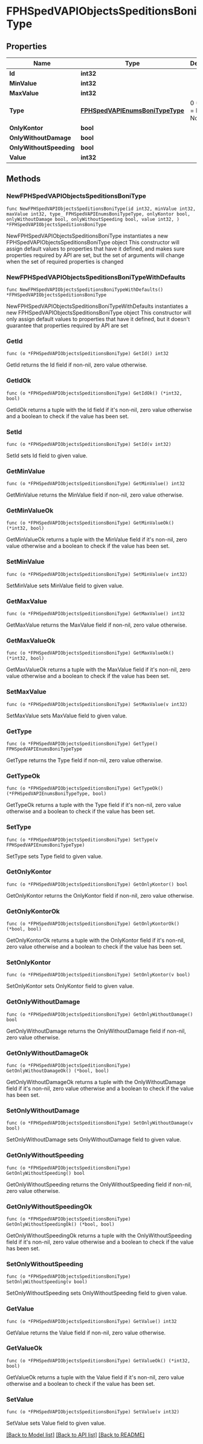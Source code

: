 # FPHSpedVAPIObjectsSpeditionsBoniType

## Properties

Name | Type | Description | Notes
------------ | ------------- | ------------- | -------------
**Id** | **int32** |  | [readonly] 
**MinValue** | **int32** |  | [readonly] 
**MaxValue** | **int32** |  | [readonly] 
**Type** | [**FPHSpedVAPIEnumsBoniTypeType**](FPHSpedVAPIEnumsBoniTypeType.md) |   0 &#x3D; Value  1 &#x3D; KM  -1 &#x3D; NotSet | [readonly] 
**OnlyKontor** | **bool** |  | [readonly] 
**OnlyWithoutDamage** | **bool** |  | [readonly] 
**OnlyWithoutSpeeding** | **bool** |  | [readonly] 
**Value** | **int32** |  | [readonly] 

## Methods

### NewFPHSpedVAPIObjectsSpeditionsBoniType

`func NewFPHSpedVAPIObjectsSpeditionsBoniType(id int32, minValue int32, maxValue int32, type_ FPHSpedVAPIEnumsBoniTypeType, onlyKontor bool, onlyWithoutDamage bool, onlyWithoutSpeeding bool, value int32, ) *FPHSpedVAPIObjectsSpeditionsBoniType`

NewFPHSpedVAPIObjectsSpeditionsBoniType instantiates a new FPHSpedVAPIObjectsSpeditionsBoniType object
This constructor will assign default values to properties that have it defined,
and makes sure properties required by API are set, but the set of arguments
will change when the set of required properties is changed

### NewFPHSpedVAPIObjectsSpeditionsBoniTypeWithDefaults

`func NewFPHSpedVAPIObjectsSpeditionsBoniTypeWithDefaults() *FPHSpedVAPIObjectsSpeditionsBoniType`

NewFPHSpedVAPIObjectsSpeditionsBoniTypeWithDefaults instantiates a new FPHSpedVAPIObjectsSpeditionsBoniType object
This constructor will only assign default values to properties that have it defined,
but it doesn't guarantee that properties required by API are set

### GetId

`func (o *FPHSpedVAPIObjectsSpeditionsBoniType) GetId() int32`

GetId returns the Id field if non-nil, zero value otherwise.

### GetIdOk

`func (o *FPHSpedVAPIObjectsSpeditionsBoniType) GetIdOk() (*int32, bool)`

GetIdOk returns a tuple with the Id field if it's non-nil, zero value otherwise
and a boolean to check if the value has been set.

### SetId

`func (o *FPHSpedVAPIObjectsSpeditionsBoniType) SetId(v int32)`

SetId sets Id field to given value.


### GetMinValue

`func (o *FPHSpedVAPIObjectsSpeditionsBoniType) GetMinValue() int32`

GetMinValue returns the MinValue field if non-nil, zero value otherwise.

### GetMinValueOk

`func (o *FPHSpedVAPIObjectsSpeditionsBoniType) GetMinValueOk() (*int32, bool)`

GetMinValueOk returns a tuple with the MinValue field if it's non-nil, zero value otherwise
and a boolean to check if the value has been set.

### SetMinValue

`func (o *FPHSpedVAPIObjectsSpeditionsBoniType) SetMinValue(v int32)`

SetMinValue sets MinValue field to given value.


### GetMaxValue

`func (o *FPHSpedVAPIObjectsSpeditionsBoniType) GetMaxValue() int32`

GetMaxValue returns the MaxValue field if non-nil, zero value otherwise.

### GetMaxValueOk

`func (o *FPHSpedVAPIObjectsSpeditionsBoniType) GetMaxValueOk() (*int32, bool)`

GetMaxValueOk returns a tuple with the MaxValue field if it's non-nil, zero value otherwise
and a boolean to check if the value has been set.

### SetMaxValue

`func (o *FPHSpedVAPIObjectsSpeditionsBoniType) SetMaxValue(v int32)`

SetMaxValue sets MaxValue field to given value.


### GetType

`func (o *FPHSpedVAPIObjectsSpeditionsBoniType) GetType() FPHSpedVAPIEnumsBoniTypeType`

GetType returns the Type field if non-nil, zero value otherwise.

### GetTypeOk

`func (o *FPHSpedVAPIObjectsSpeditionsBoniType) GetTypeOk() (*FPHSpedVAPIEnumsBoniTypeType, bool)`

GetTypeOk returns a tuple with the Type field if it's non-nil, zero value otherwise
and a boolean to check if the value has been set.

### SetType

`func (o *FPHSpedVAPIObjectsSpeditionsBoniType) SetType(v FPHSpedVAPIEnumsBoniTypeType)`

SetType sets Type field to given value.


### GetOnlyKontor

`func (o *FPHSpedVAPIObjectsSpeditionsBoniType) GetOnlyKontor() bool`

GetOnlyKontor returns the OnlyKontor field if non-nil, zero value otherwise.

### GetOnlyKontorOk

`func (o *FPHSpedVAPIObjectsSpeditionsBoniType) GetOnlyKontorOk() (*bool, bool)`

GetOnlyKontorOk returns a tuple with the OnlyKontor field if it's non-nil, zero value otherwise
and a boolean to check if the value has been set.

### SetOnlyKontor

`func (o *FPHSpedVAPIObjectsSpeditionsBoniType) SetOnlyKontor(v bool)`

SetOnlyKontor sets OnlyKontor field to given value.


### GetOnlyWithoutDamage

`func (o *FPHSpedVAPIObjectsSpeditionsBoniType) GetOnlyWithoutDamage() bool`

GetOnlyWithoutDamage returns the OnlyWithoutDamage field if non-nil, zero value otherwise.

### GetOnlyWithoutDamageOk

`func (o *FPHSpedVAPIObjectsSpeditionsBoniType) GetOnlyWithoutDamageOk() (*bool, bool)`

GetOnlyWithoutDamageOk returns a tuple with the OnlyWithoutDamage field if it's non-nil, zero value otherwise
and a boolean to check if the value has been set.

### SetOnlyWithoutDamage

`func (o *FPHSpedVAPIObjectsSpeditionsBoniType) SetOnlyWithoutDamage(v bool)`

SetOnlyWithoutDamage sets OnlyWithoutDamage field to given value.


### GetOnlyWithoutSpeeding

`func (o *FPHSpedVAPIObjectsSpeditionsBoniType) GetOnlyWithoutSpeeding() bool`

GetOnlyWithoutSpeeding returns the OnlyWithoutSpeeding field if non-nil, zero value otherwise.

### GetOnlyWithoutSpeedingOk

`func (o *FPHSpedVAPIObjectsSpeditionsBoniType) GetOnlyWithoutSpeedingOk() (*bool, bool)`

GetOnlyWithoutSpeedingOk returns a tuple with the OnlyWithoutSpeeding field if it's non-nil, zero value otherwise
and a boolean to check if the value has been set.

### SetOnlyWithoutSpeeding

`func (o *FPHSpedVAPIObjectsSpeditionsBoniType) SetOnlyWithoutSpeeding(v bool)`

SetOnlyWithoutSpeeding sets OnlyWithoutSpeeding field to given value.


### GetValue

`func (o *FPHSpedVAPIObjectsSpeditionsBoniType) GetValue() int32`

GetValue returns the Value field if non-nil, zero value otherwise.

### GetValueOk

`func (o *FPHSpedVAPIObjectsSpeditionsBoniType) GetValueOk() (*int32, bool)`

GetValueOk returns a tuple with the Value field if it's non-nil, zero value otherwise
and a boolean to check if the value has been set.

### SetValue

`func (o *FPHSpedVAPIObjectsSpeditionsBoniType) SetValue(v int32)`

SetValue sets Value field to given value.



[[Back to Model list]](../README.md#documentation-for-models) [[Back to API list]](../README.md#documentation-for-api-endpoints) [[Back to README]](../README.md)


